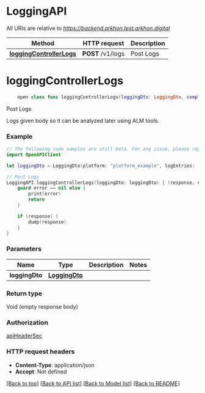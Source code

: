 # LoggingAPI

All URIs are relative to *https://backend.arkhon.test.arkhon.digital*

Method | HTTP request | Description
------------- | ------------- | -------------
[**loggingControllerLogs**](LoggingAPI.md#loggingcontrollerlogs) | **POST** /v1/logs | Post Logs


# **loggingControllerLogs**
```swift
    open class func loggingControllerLogs(loggingDto: LoggingDto, completion: @escaping (_ data: Void?, _ error: Error?) -> Void)
```

Post Logs

Logs given body so it can be analyzed later using ALM tools.

### Example
```swift
// The following code samples are still beta. For any issue, please report via http://github.com/OpenAPITools/openapi-generator/issues/new
import OpenAPIClient

let loggingDto = LoggingDto(platform: "platform_example", logEntries: [123]) // LoggingDto | 

// Post Logs
LoggingAPI.loggingControllerLogs(loggingDto: loggingDto) { (response, error) in
    guard error == nil else {
        print(error)
        return
    }

    if (response) {
        dump(response)
    }
}
```

### Parameters

Name | Type | Description  | Notes
------------- | ------------- | ------------- | -------------
 **loggingDto** | [**LoggingDto**](LoggingDto.md) |  | 

### Return type

Void (empty response body)

### Authorization

[apiHeaderSec](../README.md#apiHeaderSec)

### HTTP request headers

 - **Content-Type**: application/json
 - **Accept**: Not defined

[[Back to top]](#) [[Back to API list]](../README.md#documentation-for-api-endpoints) [[Back to Model list]](../README.md#documentation-for-models) [[Back to README]](../README.md)

